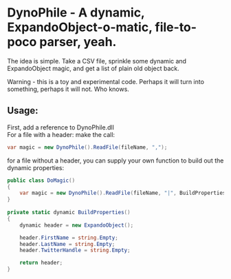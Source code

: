 # DynoPhile - A dynamic, ExpandoObject-o-matic, file-to-poco parser, yeah.

The idea is simple. Take a CSV file, sprinkle some dynamic and ExpandoObject magic, and get a list of plain old object back.

Warning - this is a toy and experimental code. Perhaps it will turn into something, perhaps it will not. Who knows.

## Usage:
First, add a reference to DynoPhile.dll  
For a file with a header: make the call:  
```csharp  
var magic = new DynoPhile().ReadFile(fileName, ",");  
```

for a file without a header, you can supply your own function to build out the dynamic properties:  
```csharp  
public class DoMagic()
{
	var magic = new DynoPhile().ReadFile(fileName, "|", BuildProperties);
}
		
private static dynamic BuildProperties()
{
	dynamic header = new ExpandoObject();

	header.FirstName = string.Empty;
	header.LastName = string.Empty;
	header.TwitterHandle = string.Empty;

	return header;
}
```